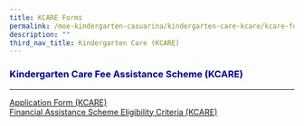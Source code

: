 ```yaml
---
title: KCARE Forms
permalink: /moe-kindergarten-casuarina/kindergarten-care-kcare/kcare-forms/
description: ""
third_nav_title: Kindergarten Care (KCARE)
---
```

<h3 style="color:DarkBlue;">Kindergarten Care Fee Assistance Scheme (KCARE)</h3>

---
[Application Form (KCARE)](/files/MK@Casuarina/Forms/kcare%20additional%20subsidy%20application%20form%20may2023.pdf)<br>
[Financial Assistance Scheme Eligibility Criteria (KCARE) ](/files/MK@Casuarina/Forms/kcare%20financial%20assistance%20scheme%20sep2022.pdf)

